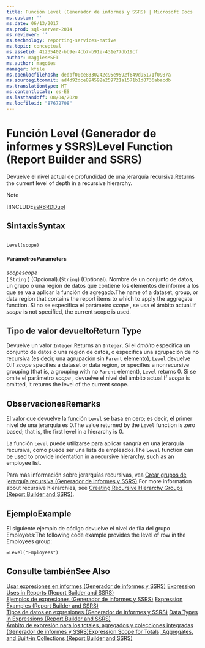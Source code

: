 ```yaml
---
title: Función Level (Generador de informes y SSRS) | Microsoft Docs
ms.custom: ''
ms.date: 06/13/2017
ms.prod: sql-server-2014
ms.reviewer: ''
ms.technology: reporting-services-native
ms.topic: conceptual
ms.assetid: 41235402-bb9e-4cb7-b91e-431e77db19cf
author: maggiesMSFT
ms.author: maggies
manager: kfile
ms.openlocfilehash: dedbf00ce8330242c95e9592f649d95171f0987a
ms.sourcegitcommit: ad4d92dce894592a259721a1571b1d8736abacdb
ms.translationtype: MT
ms.contentlocale: es-ES
ms.lasthandoff: 08/04/2020
ms.locfileid: "87672708"
---
```

# <a name="level-function-report-builder-and-ssrs"></a><span data-ttu-id="f9f63-102">Función Level (Generador de informes y SSRS)</span><span class="sxs-lookup"><span data-stu-id="f9f63-102">Level Function (Report Builder and SSRS)</span></span>
  <span data-ttu-id="f9f63-103">Devuelve el nivel actual de profundidad de una jerarquía recursiva.</span><span class="sxs-lookup"><span data-stu-id="f9f63-103">Returns the current level of depth in a recursive hierarchy.</span></span>  
  
> [!NOTE]  
>  [!INCLUDE[ssRBRDDup](../../includes/ssrbrddup-md.md)]  
  
## <a name="syntax"></a><span data-ttu-id="f9f63-104">Sintaxis</span><span class="sxs-lookup"><span data-stu-id="f9f63-104">Syntax</span></span>  
  
```  
  
Level(scope)  
```  
  
#### <a name="parameters"></a><span data-ttu-id="f9f63-105">Parámetros</span><span class="sxs-lookup"><span data-stu-id="f9f63-105">Parameters</span></span>  
 <span data-ttu-id="f9f63-106">*scope*</span><span class="sxs-lookup"><span data-stu-id="f9f63-106">*scope*</span></span>  
 <span data-ttu-id="f9f63-107">( `String` ) (Opcional).</span><span class="sxs-lookup"><span data-stu-id="f9f63-107">(`String`) (Optional).</span></span> <span data-ttu-id="f9f63-108">Nombre de un conjunto de datos, un grupo o una región de datos que contiene los elementos de informe a los que se va a aplicar la función de agregado.</span><span class="sxs-lookup"><span data-stu-id="f9f63-108">The name of a dataset, group, or data region that contains the report items to which to apply the aggregate function.</span></span> <span data-ttu-id="f9f63-109">Si no se especifica el parámetro *scope* , se usa el ámbito actual.</span><span class="sxs-lookup"><span data-stu-id="f9f63-109">If *scope* is not specified, the current scope is used.</span></span>  
  
## <a name="return-type"></a><span data-ttu-id="f9f63-110">Tipo de valor devuelto</span><span class="sxs-lookup"><span data-stu-id="f9f63-110">Return Type</span></span>  
 <span data-ttu-id="f9f63-111">Devuelve un valor `Integer`.</span><span class="sxs-lookup"><span data-stu-id="f9f63-111">Returns an `Integer`.</span></span> <span data-ttu-id="f9f63-112">Si el *ámbito* especifica un conjunto de datos o una región de datos, o especifica una agrupación de no recursiva (es decir, una agrupación sin `Parent` elemento), `Level` devuelve 0.</span><span class="sxs-lookup"><span data-stu-id="f9f63-112">If *scope* specifies a dataset or data region, or specifies a nonrecursive grouping (that is, a grouping with no `Parent` element), `Level` returns 0.</span></span> <span data-ttu-id="f9f63-113">Si se omite el parámetro *scope* , devuelve el nivel del ámbito actual.</span><span class="sxs-lookup"><span data-stu-id="f9f63-113">If *scope* is omitted, it returns the level of the current scope.</span></span>  
  
## <a name="remarks"></a><span data-ttu-id="f9f63-114">Observaciones</span><span class="sxs-lookup"><span data-stu-id="f9f63-114">Remarks</span></span>  
 <span data-ttu-id="f9f63-115">El valor que devuelve la función `Level` se basa en cero; es decir, el primer nivel de una jerarquía es 0.</span><span class="sxs-lookup"><span data-stu-id="f9f63-115">The value returned by the `Level` function is zero based; that is, the first level in a hierarchy is 0.</span></span>  
  
 <span data-ttu-id="f9f63-116">La función `Level` puede utilizarse para aplicar sangría en una jerarquía recursiva, como puede ser una lista de empleados.</span><span class="sxs-lookup"><span data-stu-id="f9f63-116">The `Level` function can be used to provide indentation in a recursive hierarchy, such as an employee list.</span></span>  
  
 <span data-ttu-id="f9f63-117">Para más información sobre jerarquías recursivas, vea [Crear grupos de jerarquía recursiva &#40;Generador de informes y SSRS&#41;](creating-recursive-hierarchy-groups-report-builder-and-ssrs.md).</span><span class="sxs-lookup"><span data-stu-id="f9f63-117">For more information about recursive hierarchies, see [Creating Recursive Hierarchy Groups &#40;Report Builder and SSRS&#41;](creating-recursive-hierarchy-groups-report-builder-and-ssrs.md).</span></span>  
  
## <a name="example"></a><span data-ttu-id="f9f63-118">Ejemplo</span><span class="sxs-lookup"><span data-stu-id="f9f63-118">Example</span></span>  
 <span data-ttu-id="f9f63-119">El siguiente ejemplo de código devuelve el nivel de fila del grupo Employees:</span><span class="sxs-lookup"><span data-stu-id="f9f63-119">The following code example provides the level of row in the Employees group:</span></span>  
  
```  
=Level("Employees")  
```  
  
## <a name="see-also"></a><span data-ttu-id="f9f63-120">Consulte también</span><span class="sxs-lookup"><span data-stu-id="f9f63-120">See Also</span></span>  
 <span data-ttu-id="f9f63-121">[Usar expresiones en informes &#40;Generador de informes y SSRS&#41;](expression-uses-in-reports-report-builder-and-ssrs.md) </span><span class="sxs-lookup"><span data-stu-id="f9f63-121">[Expression Uses in Reports &#40;Report Builder and SSRS&#41;](expression-uses-in-reports-report-builder-and-ssrs.md) </span></span>  
 <span data-ttu-id="f9f63-122">[Ejemplos de expresiones &#40;Generador de informes y SSRS&#41;](expression-examples-report-builder-and-ssrs.md) </span><span class="sxs-lookup"><span data-stu-id="f9f63-122">[Expression Examples &#40;Report Builder and SSRS&#41;](expression-examples-report-builder-and-ssrs.md) </span></span>  
 <span data-ttu-id="f9f63-123">[Tipos de datos en expresiones &#40;Generador de informes y SSRS&#41;](expressions-report-builder-and-ssrs.md) </span><span class="sxs-lookup"><span data-stu-id="f9f63-123">[Data Types in Expressions &#40;Report Builder and SSRS&#41;](expressions-report-builder-and-ssrs.md) </span></span>  
 [<span data-ttu-id="f9f63-124">Ámbito de expresión para los totales, agregados y colecciones integradas &#40;Generador de informes y SSRS&#41;</span><span class="sxs-lookup"><span data-stu-id="f9f63-124">Expression Scope for Totals, Aggregates, and Built-in Collections &#40;Report Builder and SSRS&#41;</span></span>](expression-scope-for-totals-aggregates-and-built-in-collections.md)  
  
  
